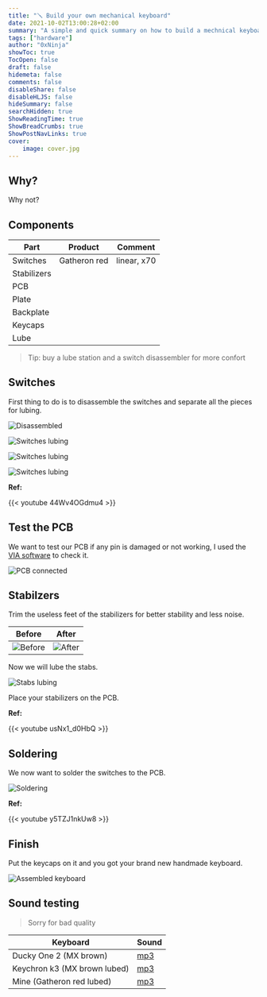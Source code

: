 ```yaml
---
title: "🪛 Build your own mechanical keyboard"
date: 2021-10-02T13:00:28+02:00
summary: "A simple and quick summary on how to build a mechnical keyboard on your own from scratch."
tags: ["hardware"]
author: "0xNinja"
showToc: true
TocOpen: false
draft: false
hidemeta: false
comments: false
disableShare: false
disableHLJS: false
hideSummary: false
searchHidden: true
ShowReadingTime: true
ShowBreadCrumbs: true
ShowPostNavLinks: true
cover:
	image: cover.jpg
---
```


## Why?

Why not?

## Components

| Part        | Product      | Comment     |
|-------------|--------------|-------------|
| Switches    | Gatheron red | linear, x70 |
| Stabilizers |  |  |
| PCB         |  |  |
| Plate       |  |  |
| Backplate   |  |  |
| Keycaps     |  |  |
| Lube        |  |  |

> Tip: buy a lube station and a switch disassembler for more confort

## Switches

First thing to do is to disassemble the switches and separate all the pieces for lubing.

![Disassembled](switch_disass.jpg)

![Switches lubing](switches_lubing1.jpg)

![Switches lubing](switches_lubing2.jpg)

![Switches lubing](switches_lubing3.jpg)

**Ref:**

{{< youtube 44Wv4OGdmu4 >}}

## Test the PCB

We want to test our PCB if any pin is damaged or not working, I used the [VIA software](https://github.com/the-via/releases/releases) to check it.

![PCB connected](pcb.jpg)

## Stabilzers

Trim the useless feet of the stabilizers for better stability and less noise.

| Before                     | After                    |
|----------------------------|--------------------------|
| ![Before](stab_before.jpg) | ![After](stab_after.jpg) |

Now we will lube the stabs.

![Stabs lubing](stabs_lubing.jpg)

Place your stabilizers on the PCB.

**Ref:**

{{< youtube usNx1_d0HbQ >}}

## Soldering

We now want to solder the switches to the PCB.

![Soldering](solder.jpg)

**Ref:**

{{< youtube y5TZJ1nkUw8 >}}

## Finish

Put the keycaps on it and you got your brand new handmade keyboard.

![Assembled keyboard](assembled.jpg)

## Sound testing

> Sorry for bad quality

| Keyboard                     | Sound             |
|------------------------------|-------------------|
| Ducky One 2 (MX brown)       | [mp3](k_duck.mp3) |
| Keychron k3 (MX brown lubed) | [mp3](k_keyc.mp3) |
| Mine (Gatheron red lubed)    | [mp3](k_mine.mp3) |
